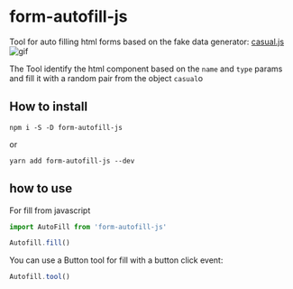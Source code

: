 # form-autofill-js

Tool for auto filling html forms based on the fake data generator: [casual.js](https://github.com/boo1ean/casual)
![gif](https://github.com/jhta/form-autofill-js/blob/master/1.gif)

The Tool identify the html component based on the `name` and `type` params and fill it with a random pair from the object `casual`o

## How to install

`npm i -S -D form-autofill-js`

or 

`yarn add form-autofill-js --dev`

## how to use

For fill from javascript
```` javascript
import AutoFill from 'form-autofill-js'

Autofill.fill()
````
You can use a Button tool for fill with a button click event:

````javascript
Autofill.tool()
````

